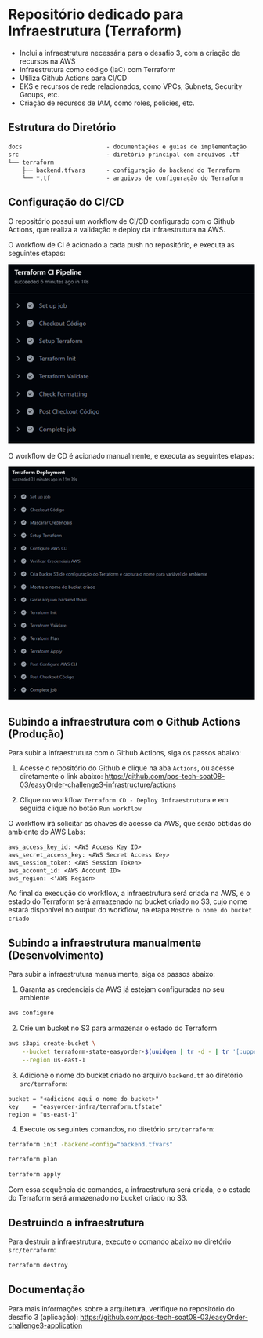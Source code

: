 
# Repositório dedicado para Infraestrutura (Terraform)
- Inclui a infraestrutura necessária para o desafio 3, com a criação de recursos na AWS
- Infraestrutura como código (IaC) com Terraform
- Utiliza Github Actions para CI/CD
- EKS e recursos de rede relacionados, como VPCs, Subnets, Security Groups, etc.
- Criação de recursos de IAM, como roles, policies, etc.

## Estrutura do Diretório

```plaintext
docs                        - documentações e guias de implementação
src                         - diretório principal com arquivos .tf
└── terraform
    ├── backend.tfvars      - configuração do backend do Terraform
    └── *.tf                - arquivos de configuração do Terraform
```

## Configuração do CI/CD

O repositório possui um workflow de CI/CD configurado com o Github Actions, que realiza a validação e deploy da infraestrutura na AWS.

O workflow de CI é acionado a cada push no repositório, e executa as seguintes etapas:

![alt text](img/image-1.png)

O workflow de CD é acionado manualmente, e executa as seguintes etapas:

![alt text](img/image.png)

## Subindo a infraestrutura com o Github Actions (Produção)

Para subir a infraestrutura com o Github Actions, siga os passos abaixo:

1. Acesse o repositório do Github e clique na aba `Actions`, ou acesse diretamente o link abaixo:
 https://github.com/pos-tech-soat08-03/easyOrder-challenge3-infrastructure/actions

2. Clique no workflow `Terraform CD - Deploy Infraestrutura` e em seguida clique no botão `Run workflow`

O workflow irá solicitar as chaves de acesso da AWS, que serão obtidas do ambiente do AWS Labs:

```plaintext
aws_access_key_id: <AWS Access Key ID>
aws_secret_access_key: <AWS Secret Access Key>
aws_session_token: <AWS Session Token>
aws_account_id: <AWS Account ID>
aws_region: <'AWS Region>
```

Ao final da execução do workflow, a infraestrutura será criada na AWS, e o estado do Terraform será armazenado no bucket criado no S3, cujo nome estará disponível no output do workflow, na etapa `Mostre o nome do bucket criado`

## Subindo a infraestrutura manualmente (Desenvolvimento)

Para subir a infraestrutura manualmente, siga os passos abaixo:

1. Garanta as credenciais da AWS já estejam configuradas no seu ambiente

``` bash
aws configure
```

2. Crie um bucket no S3 para armazenar o estado do Terraform

``` bash
aws s3api create-bucket \
    --bucket terraform-state-easyorder-$(uuidgen | tr -d - | tr '[:upper:]' '[:lower:]' ) \
    --region us-east-1
```

3. Adicione o nome do bucket criado no arquivo `backend.tf` ao diretório `src/terraform`:

``` hcl
bucket = "<adicione aqui o nome do bucket>"
key    = "easyorder-infra/terraform.tfstate"
region = "us-east-1"
```

4. Execute os seguintes comandos, no diretório `src/terraform`:

``` bash
terraform init -backend-config="backend.tfvars"
``` 

``` bash
terraform plan 
``` 

``` bash
terraform apply
``` 

Com essa sequência de comandos, a infraestrutura será criada, e o estado do Terraform será armazenado no bucket criado no S3.

## Destruindo a infraestrutura

Para destruir a infraestrutura, execute o comando abaixo no diretório `src/terraform`:

``` bash
terraform destroy
```

## Documentação

Para mais informações sobre a arquitetura, verifique no repositório do desafio 3 (aplicação):
https://github.com/pos-tech-soat08-03/easyOrder-challenge3-application
